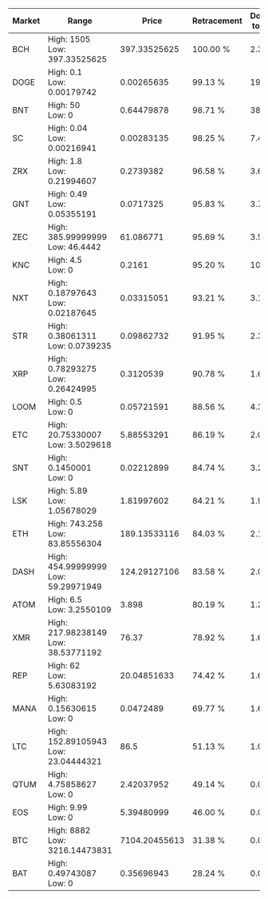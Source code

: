 | Market | Range | Price| Retracement | Doubles to 50% |
| --- | --- | --- | --- | --- |
| BCH | High: 1505<br />Low: 397.33525625 | 397.33525625 | 100.00 % | 2.39 |
| DOGE | High: 0.1<br />Low: 0.00179742 | 0.00265635 | 99.13 % | 19.16 |
| BNT | High: 50<br />Low: 0 | 0.64479878 | 98.71 % | 38.77 |
| SC | High: 0.04<br />Low: 0.00216941 | 0.00283135 | 98.25 % | 7.45 |
| ZRX | High: 1.8<br />Low: 0.21994607 | 0.2739382 | 96.58 % | 3.69 |
| GNT | High: 0.49<br />Low: 0.05355191 | 0.0717325 | 95.83 % | 3.79 |
| ZEC | High: 385.99999999<br />Low: 46.4442 | 61.086771 | 95.69 % | 3.54 |
| KNC | High: 4.5<br />Low: 0 | 0.2161 | 95.20 % | 10.41 |
| NXT | High: 0.18797643<br />Low: 0.02187645 | 0.03315051 | 93.21 % | 3.17 |
| STR | High: 0.38061311<br />Low: 0.0739235 | 0.09862732 | 91.95 % | 2.30 |
| XRP | High: 0.78293275<br />Low: 0.26424995 | 0.3120539 | 90.78 % | 1.68 |
| LOOM | High: 0.5<br />Low: 0 | 0.05721591 | 88.56 % | 4.37 |
| ETC | High: 20.75330007<br />Low: 3.5029618 | 5.88553291 | 86.19 % | 2.06 |
| SNT | High: 0.1450001<br />Low: 0 | 0.02212899 | 84.74 % | 3.28 |
| LSK | High: 5.89<br />Low: 1.05678029 | 1.81997602 | 84.21 % | 1.91 |
| ETH | High: 743.258<br />Low: 83.85556304 | 189.13533116 | 84.03 % | 2.19 |
| DASH | High: 454.99999999<br />Low: 59.29971949 | 124.29127106 | 83.58 % | 2.07 |
| ATOM | High: 6.5<br />Low: 3.2550109 | 3.898 | 80.19 % | 1.25 |
| XMR | High: 217.98238149<br />Low: 38.53771192 | 76.37 | 78.92 % | 1.68 |
| REP | High: 62<br />Low: 5.63083192 | 20.04851633 | 74.42 % | 1.69 |
| MANA | High: 0.15630615<br />Low: 0 | 0.0472489 | 69.77 % | 1.65 |
| LTC | High: 152.89105943<br />Low: 23.04444321 | 86.5 | 51.13 % | 1.02 |
| QTUM | High: 4.75858627<br />Low: 0 | 2.42037952 | 49.14 % | 0.00 |
| EOS | High: 9.99<br />Low: 0 | 5.39480999 | 46.00 % | 0.00 |
| BTC | High: 8882<br />Low: 3216.14473831 | 7104.20455613 | 31.38 % | 0.00 |
| BAT | High: 0.49743087<br />Low: 0 | 0.35696943 | 28.24 % | 0.00 |
